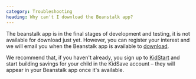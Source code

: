 ```yaml
---
category: Troubleshooting
heading: Why can't I download the Beanstalk app?
---
```


The beanstalk app is in the final stages of development and testing, it is not available for download just yet. However, you can register your interest and we will email you when the Beanstalk app is available to [download](/contact).

We recommend that, if you haven't already, you sign up to [KidStart](https://www.kidstart.co.uk) and start building savings for your child in the KidSave account – they will appear in your Beanstalk app once it's available. 
